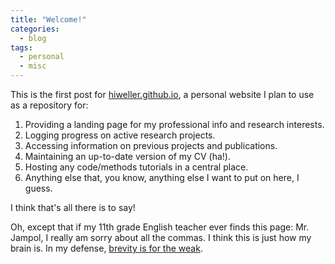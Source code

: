 ```yaml
---
title: "Welcome!"
categories:
  - blog
tags:
  - personal
  - misc
---
```


This is the first post for [hiweller.github.io][site], a personal website I plan to use as a repository for:

  1. Providing a landing page for my professional info and research interests.
  2. Logging progress on active research projects.
  3. Accessing information on previous projects and publications.
  4. Maintaining an up-to-date version of my CV (ha!).
  5. Hosting any code/methods tutorials in a central place.
  6. Anything else that, you know, anything else I want to put on here, I guess.

I think that's all there is to say!

Oh, except that if my 11th grade English teacher ever finds this page: Mr. Jampol, I really am sorry about all the commas. I think this is just how my brain is. In my defense, [brevity is for the weak][idle-words].

[site]: https://hiweller.github.io
[idle-words]: https://idlewords.com
